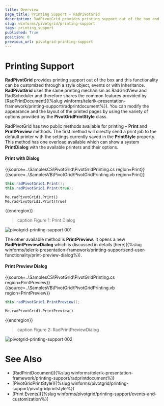 ```yaml
---
title: Overview
page_title: Printing Support - RadPivotGrid
description: RadPivotGrid provides printing support out of the box and this functionality can be customized through a style object, events or with inheritance.
slug: winforms/pivotgrid/printing-support
tags: printing,support
published: True
position: 0
previous_url: pivotgrid-printing-support
---
```


# Printing Support

**RadPivotGrid** provides printing support out of the box and this functionality can be customized through a style object, events or with inheritance. **RadPivotGrid** uses the same printing mechanism as RadGridView and RadScheduler and therefore shares the common features provided by [RadPrintDocument]({%slug winforms/telerik-presentation-framework/printing-support/radprintdocument%}). You can modify the appearance and the layout of the printed pages by using the variety of options provided by the __PivotGridPrintStyle__ class.

RadPivotGrid has two public methods available for printing – __Print__ and __PrintPreview__ methods. The first method will directly send a print job to the default printer with the settings currently saved in the __PrintStyle__ property. This method has one overload available which can show a system __PrintDialog__ with the available printers and their options.

#### Print with Dialog

{{source=..\SamplesCS\PivotGrid\PivotGridPrinting.cs region=Print}} 
{{source=..\SamplesVB\PivotGrid\PivotGridPrinting.vb region=Print}} 

````C#
this.radPivotGrid1.Print();
this.radPivotGrid1.Print(true);

````
````VB.NET
Me.radPivotGrid1.Print()
Me.radPivotGrid1.Print(True)

````

{{endregion}}

>caption Figure 1: Print Dialog

![pivotgrid-printing-support 001](images/pivotgrid-printing-support001.png)

The other available method is __PrintPreview__. It opens a new **RadPrintPreviewDialog** which is discussed in details [here]({%slug winforms/telerik-presentation-framework/printing-support/end-user-functionality/print-preview-dialog%}).

#### Print Preview Dialog

{{source=..\SamplesCS\PivotGrid\PivotGridPrinting.cs region=PrintPreview}} 
{{source=..\SamplesVB\PivotGrid\PivotGridPrinting.vb region=PrintPreview}} 

````C#
this.radPivotGrid1.PrintPreview();

````
````VB.NET
Me.radPivotGrid1.PrintPreview()

````

{{endregion}} 

>caption Figure 2: RadPrintPreviewDialog

![pivotgrid-printing-support 002](images/pivotgrid-printing-support002.png)

# See Also

* [RadPrintDocument]({%slug winforms/telerik-presentation-framework/printing-support/radprintdocument%})
* [PivotGridPrintStyle]({%slug winforms/pivotgrid/printing-support/pivotgridprintstyle%})
* [Print Events]({%slug winforms/pivotgrid/printing-support/events-and-customization%})
